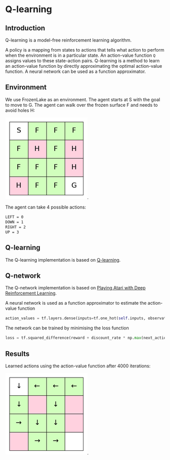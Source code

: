 # Q-learning

## Introduction
Q-learning is a model-free reinforcement learning algorithm. 

A policy is a mapping from states to actions that tells what action
to perform when the environment is in a particular state. An action-value function ```Q```
assigns values to these state-action pairs. Q-learning is a method to learn an 
action-value function by directly approximating the optimal action-value function. A
neural network can be used as a function approximator.

## Environment
We use FrozenLake as an environment. The agent starts at S with the goal to
move to G. The agent can walk over the frozen surface F and needs to avoid
holes H:

![alt text](images/grid_states.png).

The agent can take 4 possible actions:
```
LEFT = 0
DOWN = 1
RIGHT = 2
UP = 3
```

## Q-learning
The Q-learning implementation is based on [Q-learning](http://www.gatsby.ucl.ac.uk/~dayan/papers/cjch.pdf).

## Q-network
The Q-network implementation is based on [Playing Atari with Deep Reinforcement Learning](https://arxiv.org/pdf/1312.5602.pdf).


A neural network is used as a function approximator to estimate the action-value function

``` python
action_values = tf.layers.dense(inputs=tf.one_hot(self.inputs, observation_space), units=action_space, activation=None).
```

The network can be trained by minimising the loss function

``` python
loss = tf.squared_difference(reward + discount_rate * np.max(next_action_values), action_values).
```


## Results
Learned actions using the action-value function after 4000 iterations:

![alt text](images/grid_actions.png).